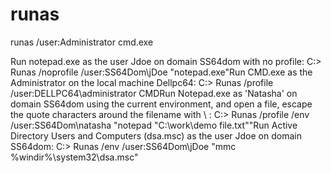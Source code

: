 # runas
runas /user:Administrator cmd.exe

Run notepad.exe as the user Jdoe on domain SS64dom with no profile:
C:\> Runas /noprofile /user:SS64Dom\jDoe "notepad.exe"Run CMD.exe as the Administrator on the local machine Dellpc64:
C:\> Runas /profile /user:DELLPC64\administrator CMDRun Notepad.exe as 'Natasha' on domain SS64dom using the current  environment, and open a file, escape the quote characters around the  filename  with \ :
C:\> Runas /profile /env /user:SS64Dom\natasha "notepad \"C:\work\demo file.txt\""Run Active Directory Users and Computers (dsa.msc) as the user Jdoe on domain SS64dom:
C:\> Runas /env /user:SS64Dom\jDoe "mmc %windir%\system32\dsa.msc"


